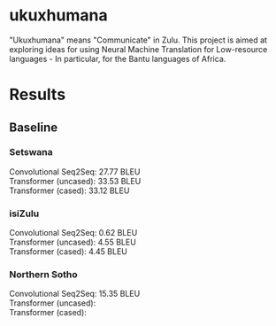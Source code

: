 # ukuxhumana

"Ukuxhumana" means "Communicate" in Zulu. This project is aimed at exploring ideas for using Neural Machine Translation for Low-resource languages - In particular, for the Bantu languages of Africa.

# Results
## Baseline 
### Setswana
Convolutional Seq2Seq: 27.77 BLEU <br />
Transformer (uncased): 33.53 BLEU <br />
Transformer (cased): 33.12 BLEU <br />

### isiZulu
Convolutional Seq2Seq: 0.62 BLEU <br />
Transformer (uncased): 4.55 BLEU <br />
Transformer (cased): 4.45 BLEU <br />

### Northern Sotho
Convolutional Seq2Seq: 15.35 BLEU <br />
Transformer (uncased):  <br />
Transformer (cased): <br />
